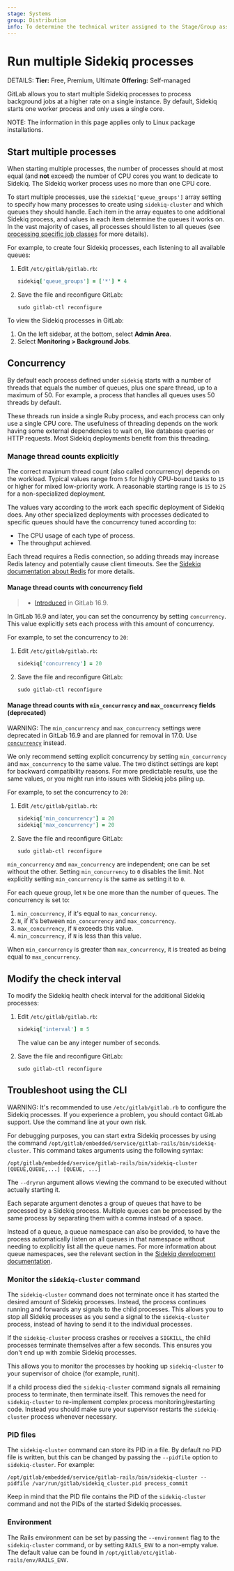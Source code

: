 ```yaml
---
stage: Systems
group: Distribution
info: To determine the technical writer assigned to the Stage/Group associated with this page, see https://handbook.gitlab.com/handbook/product/ux/technical-writing/#assignments
---
```


# Run multiple Sidekiq processes

DETAILS:
**Tier:** Free, Premium, Ultimate
**Offering:** Self-managed

GitLab allows you to start multiple Sidekiq processes to process background jobs
at a higher rate on a single instance. By default, Sidekiq starts one worker
process and only uses a single core.

NOTE:
The information in this page applies only to Linux package installations.

## Start multiple processes

When starting multiple processes, the number of processes should at most equal
(and **not** exceed) the number of CPU cores you want to dedicate to Sidekiq.
The Sidekiq worker process uses no more than one CPU core.

To start multiple processes, use the `sidekiq['queue_groups']` array setting to
specify how many processes to create using `sidekiq-cluster` and which queues
they should handle. Each item in the array equates to one additional Sidekiq
process, and values in each item determine the queues it works on. In the vast
majority of cases, all processes should listen to all queues (see
[processing specific job classes](processing_specific_job_classes.md) for more
details).

For example, to create four Sidekiq processes, each listening
to all available queues:

1. Edit `/etc/gitlab/gitlab.rb`:

   ```ruby
   sidekiq['queue_groups'] = ['*'] * 4
   ```

1. Save the file and reconfigure GitLab:

   ```shell
   sudo gitlab-ctl reconfigure
   ```

To view the Sidekiq processes in GitLab:

1. On the left sidebar, at the bottom, select **Admin Area**.
1. Select **Monitoring > Background Jobs**.

## Concurrency

By default each process defined under `sidekiq` starts with a number of threads
that equals the number of queues, plus one spare thread, up to a maximum of 50.
For example, a process that handles all queues uses 50 threads by default.

These threads run inside a single Ruby process, and each process can only use a
single CPU core. The usefulness of threading depends on the work having some
external dependencies to wait on, like database queries or HTTP requests. Most
Sidekiq deployments benefit from this threading.

### Manage thread counts explicitly

The correct maximum thread count (also called concurrency) depends on the
workload. Typical values range from `5` for highly CPU-bound tasks to `15` or
higher for mixed low-priority work. A reasonable starting range is `15` to `25`
for a non-specialized deployment.

The values vary according to the work each specific deployment of Sidekiq does.
Any other specialized deployments with processes dedicated to specific queues
should have the concurrency tuned according to:

- The CPU usage of each type of process.
- The throughput achieved.

Each thread requires a Redis connection, so adding threads may increase Redis
latency and potentially cause client timeouts. See the
[Sidekiq documentation about Redis](https://github.com/mperham/sidekiq/wiki/Using-Redis)
for more details.

#### Manage thread counts with concurrency field

> - [Introduced](https://gitlab.com/gitlab-org/gitlab/-/issues/439687) in GitLab 16.9.

In GitLab 16.9 and later, you can set the concurrency by setting `concurrency`. This value explicitly sets each process
with this amount of concurrency.

For example, to set the concurrency to `20`:

1. Edit `/etc/gitlab/gitlab.rb`:

   ```ruby
   sidekiq['concurrency'] = 20
   ```

1. Save the file and reconfigure GitLab:

   ```shell
   sudo gitlab-ctl reconfigure
   ```

<!--- start_remove The following content will be removed on remove_date: '2024-08-16' -->

#### Manage thread counts with `min_concurrency` and `max_concurrency` fields (deprecated)

WARNING:
The `min_concurrency` and `max_concurrency` settings were deprecated in GitLab 16.9 and are planned
for removal in 17.0. Use [`concurrency`](#manage-thread-counts-with-concurrency-field) instead.

We only recommend setting explicit concurrency by setting `min_concurrency` and
`max_concurrency` to the same value. The two distinct settings are kept for
backward compatibility reasons. For more predictable results, use the same
values, or you might run into issues with Sidekiq jobs piling up.

For example, to set the concurrency to `20`:

1. Edit `/etc/gitlab/gitlab.rb`:

   ```ruby
   sidekiq['min_concurrency'] = 20
   sidekiq['max_concurrency'] = 20
   ```

1. Save the file and reconfigure GitLab:

   ```shell
   sudo gitlab-ctl reconfigure
   ```

`min_concurrency` and `max_concurrency` are independent; one can be set without
the other. Setting `min_concurrency` to `0` disables the limit. Not explicitly
setting `min_concurrency` is the same as setting it to `0`.

For each queue group, let `N` be one more than the number of queues. The
concurrency is set to:

1. `min_concurrency`, if it's equal to `max_concurrency`.
1. `N`, if it's between `min_concurrency` and `max_concurrency`.
1. `max_concurrency`, if `N` exceeds this value.
1. `min_concurrency`, if `N` is less than this value.

When `min_concurrency` is greater than `max_concurrency`, it is treated as
being equal to `max_concurrency`.

<!-- end_remove -->

## Modify the check interval

To modify the Sidekiq health check interval for the additional Sidekiq
processes:

1. Edit `/etc/gitlab/gitlab.rb`:

   ```ruby
   sidekiq['interval'] = 5
   ```

   The value can be any integer number of seconds.

1. Save the file and reconfigure GitLab:

   ```shell
   sudo gitlab-ctl reconfigure
   ```

## Troubleshoot using the CLI

WARNING:
It's recommended to use `/etc/gitlab/gitlab.rb` to configure the Sidekiq processes.
If you experience a problem, you should contact GitLab support. Use the command
line at your own risk.

For debugging purposes, you can start extra Sidekiq processes by using the command
`/opt/gitlab/embedded/service/gitlab-rails/bin/sidekiq-cluster`. This command
takes arguments using the following syntax:

```shell
/opt/gitlab/embedded/service/gitlab-rails/bin/sidekiq-cluster [QUEUE,QUEUE,...] [QUEUE, ...]
```

The `--dryrun` argument allows viewing the command to be executed without
actually starting it.

Each separate argument denotes a group of queues that have to be processed by a
Sidekiq process. Multiple queues can be processed by the same process by
separating them with a comma instead of a space.

Instead of a queue, a queue namespace can also be provided, to have the process
automatically listen on all queues in that namespace without needing to
explicitly list all the queue names. For more information about queue namespaces,
see the relevant section in the
[Sidekiq development documentation](../../development/sidekiq/index.md#queue-namespaces).

### Monitor the `sidekiq-cluster` command

The `sidekiq-cluster` command does not terminate once it has started the desired
amount of Sidekiq processes. Instead, the process continues running and
forwards any signals to the child processes. This allows you to stop all
Sidekiq processes as you send a signal to the `sidekiq-cluster` process,
instead of having to send it to the individual processes.

If the `sidekiq-cluster` process crashes or receives a `SIGKILL`, the child
processes terminate themselves after a few seconds. This ensures you don't
end up with zombie Sidekiq processes.

This allows you to monitor the processes by hooking up
`sidekiq-cluster` to your supervisor of choice (for example, runit).

If a child process died the `sidekiq-cluster` command signals all remaining
process to terminate, then terminate itself. This removes the need for
`sidekiq-cluster` to re-implement complex process monitoring/restarting code.
Instead you should make sure your supervisor restarts the `sidekiq-cluster`
process whenever necessary.

### PID files

The `sidekiq-cluster` command can store its PID in a file. By default no PID
file is written, but this can be changed by passing the `--pidfile` option to
`sidekiq-cluster`. For example:

```shell
/opt/gitlab/embedded/service/gitlab-rails/bin/sidekiq-cluster --pidfile /var/run/gitlab/sidekiq_cluster.pid process_commit
```

Keep in mind that the PID file contains the PID of the `sidekiq-cluster`
command and not the PIDs of the started Sidekiq processes.

### Environment

The Rails environment can be set by passing the `--environment` flag to the
`sidekiq-cluster` command, or by setting `RAILS_ENV` to a non-empty value. The
default value can be found in `/opt/gitlab/etc/gitlab-rails/env/RAILS_ENV`.
